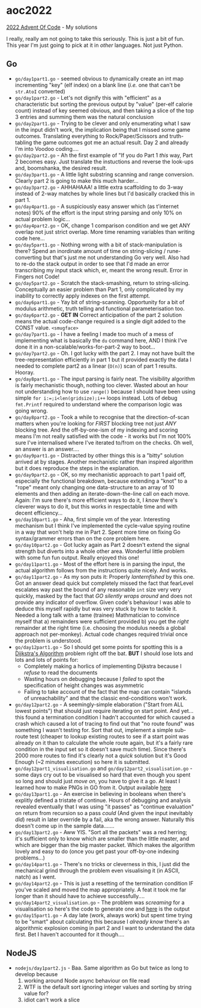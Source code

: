 # aoc2022 

[2022 Advent Of Code](https://adventofcode/2022) - My solutions

I really, really am not going to take this seriously. This is just a bit of fun. 
This year I'm just going to pick at it in _other_ languages. Not just Python.

## Go
  - `go/day1part1.go` - seemed obvious to dynamically create an int map incrementing "key" (elf index) on a blank line (_i.e._ one that can't be `str.AtoI` converted)
  - `go/day1part2.go` - Let's not dignify this with "efficient" as a characteristic but sorting the previous output by "value" (per-elf calorie count) instead of key seemed obvious, and then taking a slice of the top 3 entries and summing them was the natural conclusion
  - `go/day2part1.go` - Trying to be clever and only enumerating what I saw in the input didn't work, the implication being that I missed some game outcomes. Translating everything to Rock/Paper/Scissors and truth-tabling the game outcomes got me an actual result. Day 2 and already I'm into Voodoo coding....
  - `go/day2part2.go` - Ah the first example of "If you do Part 1 _this_ way, Part 2 becomes easy. Just translate the instuctions and reverse the look-ups and, boomshanka, the desired result.
  - `go/day3part1.go` - A little light substring scanning and range conversion. Clearly part 2 is going to make this much harder...
  - `go/day3part2.go` - AHHAHAAA! a little extra scaffolding to do 3-way instead of 2-way matches by whole lines but I'd basically cracked this in part 1.
  - `go/day4part1.go` - A suspiciously easy answer which (as t'internet notes) 90% of the effort is the input string parsing and only 10% on actual problem logic...
  - `go/day4part2.go` - OK, change 1 comparison condition and we get ANY overlap not just strict overlap. More time renaming variables than writing code here...
  - `go/day5part1.go` - Nothing wrong with a bit of stack-manipulation is there? Spend an inordinate amount of time on string-slicing / rune-converting but that's just me not understanding Go very well. Also had to re-do the stack output in order to see that I'd made an error transcribing my input stack which, er, meant the wrong result. Error in Fingers not Code!
  - `go/day5part2.go` - Scratch the stack-smashing, return to string-slicing. Conceptually an easier problem than Part 1, only complicated by my inability to correctly apply indexes on the first attempt. 
  - `go/day6part1.go` - Yay bit of string-scanning. Opportunity for a bit of modulus arithmetic, truth telling and functional parameterisation too.
  - `go/day6part2.go` - **GET IN** Correct anticipation of the part 2 solution means the actual code-change required is a single digit added to the CONST value. `<smugface>`
  - `go/day7part1.go` - I have a feeling I made too much of a mess of implementing what is basically the `du` command here, AND I think I've done it in a non-scalable/works-for-part-2 way to boot...
  - `go/day7part2.go` - Oh. I got lucky with the part 2. I may not have built the tree-representation efficiently in part 1 but it provided exactly the data I needed to complete part2 as a linear (`O(n)`) scan of part 1 results. Hooray.
  - `go/day8part1.go` - The input parsing is fairly neat. The visibility algorithm is fairly mechanistic though, nothing too clever. Wasted about an hour not understanding how to use `range()` because I should have been using simple `for i:=;i<len(gridsize);i++` loops instead. Lots of debug `fmt.Printf` required to understand where the comparison logic was going wrong.
  - `go/day8part2.go` - Took a while to recognise that the direction-of-scan matters when you're looking for _FIRST_ blocking tree not just _ANY_ blocking tree. And the off-by-one-ism of my indexing and scoring means I'm not really satisfied with the code - it works but I'm not 100% sure I've internalised where I've iterated to/from on the checks. Oh well, an answer is an answer....
  - `go/day9part1.go` - Distracted by other things this is a "bitty" solution arrived at by stages. Another mechanistic rather than inspired algorithm but it does reproduce the steps in the explanation.
  - `go/day9part2.go` - OK, so my mechanistic approach to part 1 paid off, especially the functional breakdown, because extending a "knot" to a "rope" meant only changing one data-structure to an array of 10 elements and then adding an iterate-down-the-line call on each move. Again: I'm sure there's more efficient ways to do it, I *know* there's cleverer ways to do it, but this works in respectable time and with decent efficiency...
  - `go/day10part1.go` - Aha, first simple vm of the year. Interesting mechanism but I think I've implemented the cycle-value spying routine in a way that won't help me in Part 2. Spent more time on fixing Go syntax/grammer errors than on the core problem here.
  - `go/day10part2.go` - Got lucky again as Part 2 doesn't extend the signal strength but diverts into a whole other area. Wonderful little problem with some fun fun output. Really enjoyed this one!
  - `go/day11part1.go` - Most of the effort here is in parsing the input, the actual algorithm follows from the instructions quite nicely. And works.
  - `go/day11part2.go` - As my son puts it: Properly _lanternfished_ by this one. Got an answer dead quick but completely missed the fact that fearLevel escalates way past the bound of any reasonable `int` size very very quickly, masked by the fact that _GO silently wraps around_ and does not provide any indicator of overflow. Given code's behaviour I was able to deduce this myself rapidly but was very stuck by how to tackle it. Needed a long talk with a tame (trainee) Mathmatician to convince myself that a) remainders were sufficient provided b) you get the _right_ remainder at the right time (i.e. choosing the modulus needs a global approach not per-monkey). Actual code changes required trivial once the problem is understood.
  - `go/day12part1.go` - So I should get some points for spotting this is a [Dijkstra's Algorithm](https://isaaccomputerscience.org/concepts/dsa_search_dijkstra) problem right off the bat. **BUT** I should lose lots and lots and lots of points for:
    - Completely making a horlics of implementing Dijkstra because I _refuse_ to read the documents
    - Wasting hours on debugging because I _failed_ to spot the specification of height changes was asymmetric
    - Failing to take account of the fact that the map can contain "islands of unreachability" and that the classic end-conditions won't work.
  - `go/day12part2.go` - A seemingly-simple elaboration ("Start from ALL lowest points") that should just require iterating on start point. And yet... this found a termination condition I hadn't accounted for which caused a crash which caused a lot of tracing to find out that "no route found" was something I wasn't testing for. Sort that out, implement a simple sub-route test (cheaper to lookup existing routes to see if a start point was already on it than to calculate the whole route again, but it's a fairly rare condition in the input set so it doesn't save much time). Since there's 2000 more routes to find it's clearly not a _quick_ solution but it's Good Enough (~2 minutes execution) so here it is submitted.
  - `go/day12part1_visualisation.go` and `go/day12part2_visualisation.go` - some days cry out to be visualised so hard that even though you spent so long and should just _move on_, you have to give it a go. At least I learned how to make PNGs in GO from it. Output available [here](https://www.guided-naafi.org/aoc2022/2022/12/12/VisualisationOfAOC2022Day12.html)
  - `go/day13part1.go` - An exercise in believing in booleans when there's explitly defined a tristate of continue. Hours of debugging and analysis revealed eventually that I was using "it passes" as "continue evaluation" on return from recursion so a pass _could_ (And given the input inevitably _did_) result in later override by a fail, aka the wrong answer. Naturally this doesn't come up in the sample data.......
  - `go/day13part2.go` - Aww YIS. "Sort all the packets" was a red herring; it's sufficient only to know which are smaller than the little master, and which are bigger than the big master packet. Which makes the algorithm lovely and easy to do (once you get past your off-by-one indexing problems...)
  - `go/day14part1.go` - There's no tricks or cleverness in this, I just did the mechanical grind through the problem even visualising it (in ASCII, natch) as I went. 
  - `go/day14part2.go` - This is just a resetting of the termination condition IF you've scaled and moved the map appropriately. A feat it took me far longer than it should have to achieve successfully....
  - `go/day14part2_visualisation.go` - The problem was _screaming_ for a visualisation so here's the code to generate one and [here](https://www.guided-naafi.org/aoc2022/2022/12/14/VisualisationOfAOC2022Day14.html) is the output
  - `go/day15part1.go` - A day late (work, always work) but spent time trying to be "smart" about calculating this because I _already know_ there's an algorithmic explosion coming in part 2 and I want to understand the data first. Bet I haven't accounted for it though....

## NodeJS
  - `nodejs/day1part2.js` - Baa. Same algorithm as Go but twice as long to develop because 
    1. working around Node async behaviour on file read
    2. WTF is the default sort ignoring integer values and sorting by string value for? 
    3. idiot can't work a slice